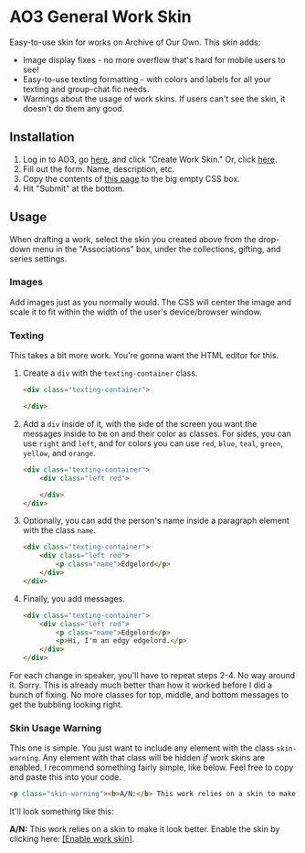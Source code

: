 # AO3 General Work Skin

Easy-to-use skin for works on Archive of Our Own. 
This skin adds:

* Image display fixes - no more overflow that's hard for mobile users to see!
* Easy-to-use texting formatting - with colors and labels for all your texting and group-chat fic needs.
* Warnings about the usage of work skins. If users can't see the skin, it doesn't do them any good.

## Installation

1. Log in to AO3, go [here](https://archiveofourown.org/skins?skin_type=WorkSkin), and click "Create Work Skin." Or, click [here](https://archiveofourown.org/skins/new?skin_type=WorkSkin).
2. Fill out the form. Name, description, etc.
3. Copy the contents of [this page](https://raw.githubusercontent.com/legowerewolf/AO3-themes/master/main.css) to the big empty CSS box.
4. Hit "Submit" at the bottom.

## Usage

When drafting a work, select the skin you created above from the drop-down menu in the "Associations" box, under the collections, gifting, and series settings.

### Images

Add images just as you normally would. The CSS will center the image and scale it to fit within the width of the user's device/browser window.

### Texting

This takes a bit more work. You're gonna want the HTML editor for this. 

1. Create a `div` with the `texting-container` class.
    ```html
    <div class="texting-container">

    </div>
    ```
2. Add a `div` inside of it, with the side of the screen you want the messages inside to be on and their color as classes. For sides, you can use `right` and `left`, and for colors you can use `red`, `blue`, `teal`, `green`, `yellow`, and `orange`.
    ```html
    <div class="texting-container">
        <div class="left red">

        </div>
    </div>
    ```
3. Optionally, you can add the person's name inside a paragraph element with the class `name`.
    ```html
    <div class="texting-container">
        <div class="left red">
            <p class="name">Edgelord</p>
        </div>
    </div>
    ```
4. Finally, you add messages. 
    ```html
    <div class="texting-container">
        <div class="left red">
            <p class="name">Edgelord</p>
            <p>Hi, I'm an edgy edgelord.</p>
        </div>
    </div>
    ```

For each change in speaker, you'll have to repeat steps 2-4. No way around it. Sorry. This is already much better than how it worked before I did a bunch of fixing. No more classes for top, middle, and bottom messages to get the bubbling looking right.

### Skin Usage Warning

This one is simple. You just want to include any element with the class `skin-warning`. Any element with that class will be hidden *if* work skins are enabled. I recommend something fairly simple, like below. Feel free to copy and paste this into your code.

```html
<p class="skin-warning"><b>A/N:</b> This work relies on a skin to make it look better. Enable the skin by clicking here: <a href="?style=creator">[Enable work skin]</a></p>
```

It'll look something like this: 

**A/N:** This work relies on a skin to make it look better. Enable the skin by clicking here: [[Enable work skin]](?style=creator).

